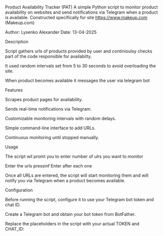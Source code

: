 Product Availability Tracker (PAT)
A simple Python script to monitor product availability on websites and send notifications via Telegram when a product is available.
Constructed specifically for site https://www.makeup.com (Makeup.com)

Author: Lysenko Alexander
Date: 13-04-2025

Description

Script gathers urls of products provided by user and continioulsy checks part of the code responsible for availabilty.

It used random intervals set from 5 to 30 seconds to avoid overloading the site.

When product becomes available it messages the user via telegram bot 

Features

Scrapes product pages for availability.

Sends real-time notifications via Telegram.

Customizable monitoring intervals with random delays.

Simple command-line interface to add URLs.

Continuous monitoring until stopped manually.

Usage

The script wil promt you to enter number of ulrs you want to monitor

Enter the urls pressinf Enter after each one

Once all URLs are entered, the script will start monitoring them and will notify you via Telegram when a product becomes available.

Configuration

Before running the script, configure it to use your Telegram bot token and chat ID.

Create a Telegram bot and obtain your bot token from BotFather.

Replace the placeholders in the script with your actual TOKEN and CHAT_ID:
